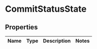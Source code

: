 
# CommitStatusState

## Properties
Name | Type | Description | Notes
------------ | ------------- | ------------- | -------------



